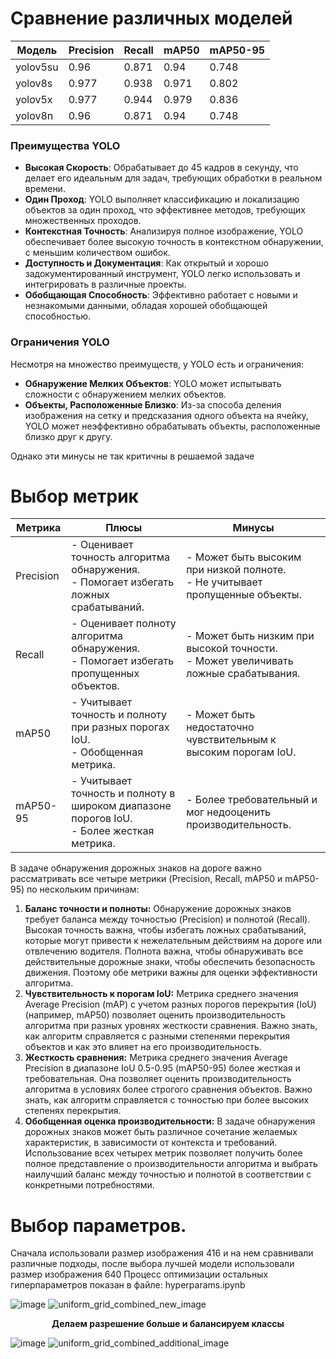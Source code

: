 # Сравнение различных моделей

| Модель   | Precision | Recall  | mAP50 | mAP50-95 |
|----------|-----------|---------|-------|----------|
| yolov5su | 0.96      | 0.871   | 0.94  | 0.748    |
| yolov8s  | 0.977     | 0.938   | 0.971 | 0.802    |
| yolov5x  | 0.977     | 0.944   | 0.979 | 0.836    |
| yolov8n  | 0.96      | 0.871   | 0.94  | 0.748    |
### Преимущества YOLO

- **Высокая Скорость**: Обрабатывает до 45 кадров в секунду, что делает его идеальным для задач, требующих обработки в реальном времени.
- **Один Проход**: YOLO выполняет классификацию и локализацию объектов за один проход, что эффективнее методов, требующих множественных проходов.
- **Контекстная Точность**: Анализируя полное изображение, YOLO обеспечивает более высокую точность в контекстном обнаружении, с меньшим количеством ошибок.
- **Доступность и Документация**: Как открытый и хорошо задокументированный инструмент, YOLO легко использовать и интегрировать в различные проекты.
- **Обобщающая Способность**: Эффективно работает с новыми и незнакомыми данными, обладая хорошей обобщающей способностью.

### Ограничения YOLO

Несмотря на множество преимуществ, у YOLO есть и ограничения:

- **Обнаружение Мелких Объектов**: YOLO может испытывать сложности с обнаружением мелких объектов.
- **Объекты, Расположенные Близко**: Из-за способа деления изображения на сетку и предсказания одного объекта на ячейку, YOLO может неэффективно обрабатывать объекты, расположенные близко друг к другу.

Однако эти минусы не так критичны в решаемой задаче




# Выбор метрик
| Метрика     | Плюсы                                                                                   | Минусы                                                                               |
|-------------|------------------------------------------------------------------------------------------|--------------------------------------------------------------------------------------|
| Precision   | - Оценивает точность алгоритма обнаружения.<br/> - Помогает избегать ложных срабатываний. | - Может быть высоким при низкой полноте.<br/> - Не учитывает пропущенные объекты. |
| Recall      | - Оценивает полноту алгоритма обнаружения.<br/> - Помогает избегать пропущенных объектов. | - Может быть низким при высокой точности.<br/> - Может увеличивать ложные срабатывания. |
| mAP50       | - Учитывает точность и полноту при разных порогах IoU.<br/> - Обобщенная метрика.     | - Может быть недостаточно чувствительным к высоким порогам IoU.                   |
| mAP50-95    | - Учитывает точность и полноту в широком диапазоне порогов IoU.<br/> - Более жесткая метрика. | - Более требовательный и мог недооценить производительность.                 |

В задаче обнаружения дорожных знаков на дороге важно рассматривать все четыре метрики (Precision, Recall, mAP50 и mAP50-95) по нескольким причинам:
1. **Баланс точности и полноты:** Обнаружение дорожных знаков требует баланса между точностью (Precision) и полнотой (Recall). Высокая точность важна, чтобы избегать ложных срабатываний, которые могут привести к нежелательным действиям на дороге или отвлечению водителя. Полнота важна, чтобы обнаруживать все действительные дорожные знаки, чтобы обеспечить безопасность движения. Поэтому обе метрики важны для оценки эффективности алгоритма.
2. **Чувствительность к порогам IoU:** Метрика среднего значения Average Precision (mAP) с учетом разных порогов перекрытия (IoU) (например, mAP50) позволяет оценить производительность алгоритма при разных уровнях жесткости сравнения. Важно знать, как алгоритм справляется с разными степенями перекрытия объектов и как это влияет на его производительность.
3. **Жесткость сравнения:** Метрика среднего значения Average Precision в диапазоне IoU 0.5-0.95 (mAP50-95) более жесткая и требовательная. Она позволяет оценить производительность алгоритма в условиях более строгого сравнения объектов. Важно знать, как алгоритм справляется с точностью при более высоких степенях перекрытия.
4. **Обобщенная оценка производительности:** В задаче обнаружения дорожных знаков может быть различное сочетание желаемых характеристик, в зависимости от контекста и требований. Использование всех четырех метрик позволяет получить более полное представление о производительности алгоритма и выбрать наилучший баланс между точностью и полнотой в соответствии с конкретными потребностями.

# Выбор параметров.
Сначала использовали размер изображения 416 и на нем сравнивали различные подходы, после выбора лучшей модели использовали размер изображения 640
Процесс оптимизации остальных гиперпараметров показан в файле: hyperparams.ipynb

![image](https://github.com/zj-karina/videoDetection/assets/78540764/0b34cce0-c9d7-4218-9d85-64be6a39b43a)
![uniform_grid_combined_new_image](https://github.com/zj-karina/videoDetection/assets/78540764/bb5ef731-be91-4f9c-b79e-b5e45bd84922)



<p align="center"><b>Делаем разрешение больше и балансируем классы</b></p>

![image](https://github.com/zj-karina/videoDetection/assets/78540764/9311c1d7-9256-442d-8ab5-ec97c819e1ef)
![uniform_grid_combined_additional_image](https://github.com/zj-karina/videoDetection/assets/78540764/4a27367a-c40d-4beb-aab1-4e03e5f6b693)




